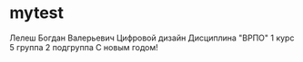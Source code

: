 # mytest
Лелеш 
Богдан
Валерьевич
Цифровой дизайн
Дисциплина "ВРПО"
1 курс 5 группа 2 подгруппа
С новым годом!
